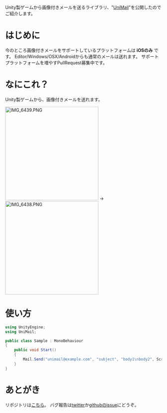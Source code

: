 Unity製ゲームから画像付きメールを送るライブラリ、"[UniMail](https://github.com/kyubuns/UniMail)"を公開したのでご紹介します。

# はじめに

今のところ画像付きメールをサポートしているプラットフォームは **iOSのみ** です。
Editor/Windows/OSX/Androidからも通常のメールは送れます。
サポートプラットフォームを増やすPullRequest募集中です。

# なにこれ？

Unity製ゲームから、画像付きメールを送れます。

<img width="300" alt="IMG_6439.PNG" src="https://qiita-image-store.s3.amazonaws.com/0/6459/aebdcea5-b892-7541-25cd-9d091f0488ff.png"> → <img width="300" alt="IMG_6438.PNG" src="https://qiita-image-store.s3.amazonaws.com/0/6459/ae022e64-497f-ffb1-cdb4-83def0c9a03b.png">

# 使い方

```csharp
using UnityEngine;
using UniMail;

public class Sample : MonoBehaviour
{
    public void Start()
    {
        Mail.Send("unimail@example.com", "subject", "body1\nbody2", ScreenShotPath);
    }
}
```

# あとがき

リポジトリは[こちら](https://github.com/kyubuns/UniMail)。
バグ報告は[twitter](https://twitter.com/kyubuns)か[githubのissue](https://github.com/kyubuns/UniMail/issues)にどうぞ。
